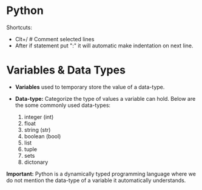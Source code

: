 # Python

Shortcuts:

* Clt+/      # Comment selected lines
* After if statement put ":" it will automatic make indentation on next line.



# Variables & Data Types

* **Variables** used to temporary store the value of a data-type. 

* **Data-type:** Categorize the type of values a variable can hold. Below are the some commonly used data-types:
  
  1. integer (int)
  2. float
  3. string (str)
  4. boolean (bool)
  5. list
  6. tuple
  7. sets
  8. dictonary
  
 **Important:** Python is a dynamically typed programming language where we do not mention the data-type of a variable it automatically understands.

 


